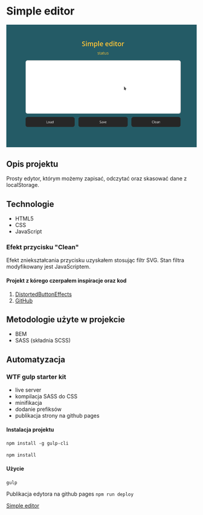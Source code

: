 # Simple editor
![simple editor](gh/screenshot.png)
## Opis projektu
Prosty edytor, którym możemy zapisać, odczytać oraz skasować dane z localStorage.
## Technologie
- HTML5
- CSS
- JavaScript
### Efekt przycisku "Clean"
Efekt zniekształcania przycisku uzyskałem stosując filtr SVG. Stan filtra modyfikowany jest JavaScriptem.
#### Projekt z kórego czerpałem inspiracje oraz kod
1. [DistortedButtonEffects](https://tympanus.net/codrops/2016/05/11/distorted-button-effects-with-svg-filters/)
2. [GitHub](https://github.com/codrops/DistortedButtonEffects/)
## Metodologie użyte w projekcie
- BEM
- SASS (składnia SCSS)
## Automatyzacja
### WTF gulp starter kit
- live server
- kompilacja SASS do CSS
- minifikacja
- dodanie prefiksów
- publikacja strony na github pages
#### Instalacja projektu

`npm install -g gulp-cli`

`npm install`

#### Użycie

`gulp`

Publikacja edytora na github pages `npm run deploy`

[Simple editor](https://andrzej-jablonski-project.github.io/simple-editor/)

